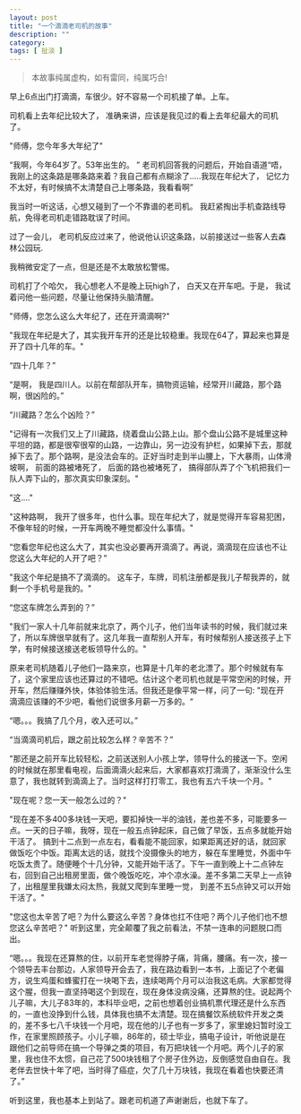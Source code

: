 ```yaml
---
layout: post
title: "一个滴滴老司机的故事"
description: ""
category: 
tags: [ 扯淡 ]
---
```


 > 本故事纯属虚构，如有雷同，纯属巧合!

早上6点出门打滴滴，车很少。好不容易一个司机接了单。上车。 

司机看上去年纪比较大了， 准确来讲，应该是我见过的看上去年纪最大的司机了。

"师傅，您今年多大年纪了" 

“我啊，今年64岁了。53年出生的。 ”  老司机回答我的问题后，开始自语道“唔，我刚上的这条路是哪条路来着？我自己都有点糊涂了.....我现在年纪大了， 记忆力不太好，有时候搞不太清楚自己上哪条路，我看看啊”

我当时一听这话，心想又碰到了一个不靠谱的老司机。 我赶紧掏出手机查路线导航，免得老司机走错路耽误了时间。

过了一会儿， 老司机反应过来了，他说他认识这条路，以前接送过一些客人去森林公园玩. 

我稍微安定了一点，但是还是不太敢放松警惕。

司机打了个哈欠， 我心想老人不是晚上玩high了， 白天又在开车吧。于是， 我试着问他一些问题，尽量让他保持头脑清醒。 

"师傅，您怎么这么大年纪了，还在开滴滴啊?"

"我现在年纪是大了，其实我开车开的还是比较稳重。我现在64了，算起来也算是开了四十几年的车。"

“四十几年？”

“是啊， 我是四川人。以前在帮部队开车，搞物资运输，经常开川藏路，那个路啊，很凶险的。”

“川藏路？怎么个凶险？”

"记得有一次我们又上了川藏路，绕着盘山公路上山。那个盘山公路不是城里这种平坦的路，都是很窄很窄的山路，一边靠山，另一边没有护栏，如果掉下去，那就掉下去了。那个路啊，是没法会车的。正好当时走到半山腰上，下大暴雨，山体滑坡啊， 前面的路被堵死了， 后面的路也被堵死了， 搞得部队弄了个飞机把我们一队人弄下山的，那次真实印象深刻。"

"这...." 

"这种路啊， 我开了很多年，也什么事。现在年纪大了，就是觉得开车容易犯困，不像年轻的时候，一开车两晚不睡觉都没什么事情。"

“您看您年纪也这么大了，其实也没必要再开滴滴了。再说，滴滴现在应该也不让您这么大年纪的人开了吧？”

"我这个年纪是搞不了滴滴的。 这车子，车牌，司机注册都是我儿子帮我弄的，就剩一个手机号是我的。"

“您这车牌怎么弄到的？”

"我们一家人十几年前就来北京了，两个儿子，他们当年读书的时候，我们就过来了，所以车牌很早就有了。这几年我一直帮别人开车，有时候帮别人接送孩子上下学，有时候接送接送老板领导什么的。"

原来老司机随着儿子他们一路来京，也算是十几年的老北漂了。那个时候就有车了，这个家里应该也还算过的不错吧。估计这个老司机也就是平常空闲的时候，开开车，然后赚赚外快，体验体验生活。但我还是像平常一样，问了一句: "现在开滴滴应该赚的不少吧，看他们说很多月薪一万多的。“

“嗯。。。我搞了几个月，收入还可以。”

“当滴滴司机后，跟之前比较怎么样？辛苦不？”

"那还是之前开车比较轻松，之前送送别人小孩上学，领导什么的接送一下。空闲的时候就在那里看电视，后面滴滴火起来后，大家都喜欢打滴滴了，渐渐没什么生意了，我也就转到滴滴上了。当时这样打打零工，我也有五六千块一个月。"

"现在呢？您一天一般怎么过的？"

"现在差不多400多块钱一天吧，要扣掉快一半的油钱，差也差不多，可能要多一点。一天的日子嘛，我呀，现在一般五点钟起床，自己做了早饭，五点多就能开始干活了。 搞到十二点到一点左右，看看能不能回家，如果距离还好的话，就回家做饭吃个中饭。距离太远的话，就找个没摄像头的地方，躲在车里睡觉，外面中午吃饭太贵了。随便睡个十几分钟，又能开始干活了。下午一直到晚上十二点钟左右，回到自己出租房里面，做个晚饭吃吃，冲个凉水澡。差不多第二天早上一点钟了，出租屋里我嫌太闷太热，我就又爬到车里睡一觉， 到差不五5点钟又可以开始干活了。"

"您这也太辛苦了吧？为什么要这么辛苦？身体也扛不住吧？两个儿子他们也不想您这么辛苦吧？" 听到这里，完全颠覆了我之前看法，不禁一连串的问题脱口而出。 

“嗯。。。我现在还算熬的住，以前开车老觉得脖子痛，背痛，腰痛。有一次，接一个领导去丰台那边，人家领导开会去了，我在路边看到一本书，上面记了个老偏方，说生鸡蛋和蜂蜜打在一块喝下去，连续喝两个月可以治我这毛病。大家都觉得这个腥，但我一直坚持喝这个到现在，现在身体没病没痛，还算熬的住。说起两个儿子嘛，大儿子83年的，本科毕业吧，之前也想着创业搞机票代理还是什么东西的，一直也没挣到什么钱，具体我也搞不太清楚。现在搞餐饮系统软件开发之类的，差不多七八千块钱一个月吧，现在他的儿子也有一岁多了，家里媳妇暂时没工作，在家里照顾孩子。小儿子嘛，86年的，硕士毕业，搞电子设计，听他说是在跟他们之前导师在搞一个导弹之类的项目，有万把块钱一个月吧。两个儿子的家里，我也住不太惯，自己花了500块钱租了个房子住外边，反倒感觉自由自在。我老伴去世快十年了吧，当时得了癌症，欠了几十万块钱，我现在看着也快要还清了。”


听到这里，我也基本上到站了。跟老司机道了声谢谢后，也就下车了。